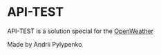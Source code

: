 # API-TEST

API-TEST is a solution special for the [OpenWeather](https://openweathermap.org/)

Made by Andrii Pylypenko